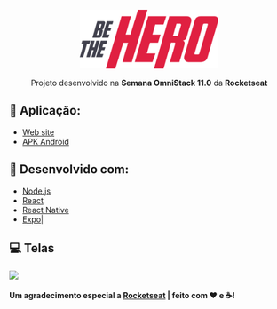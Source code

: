 <p align="center">
<img alt="BeTheHero" title="#BeTheHero" src="https://github.com/vespidhook/BeTheHero/blob/master/mobile/src/assets/logo@3x.png?raw=true" width="250px" /></p>

<p align="center">Projeto desenvolvido na <strong>Semana OmniStack 11.0</strong> da <strong>Rocketseat</strong></p>

## 🔖 Aplicação:

- [Web site](https://musing-chandrasekhar-77139a.netlify.com/)
- [APK Android](https://exp-shell-app-assets.s3.us-west-1.amazonaws.com/android/%40vespidhook/bethehero-9c6a0ea2b4a04d5e80b7260b8815213e-signed.apk)

## 🚀 Desenvolvido com:

- [Node.js](https://nodejs.org/en/) 
- [React](https://reactjs.org)
- [React Native](https://facebook.github.io/react-native/)
- [Expo](https://expo.io/)|

## :computer: Telas

<img align="center" src="https://media-exp1.licdn.com/dms/image/C4D22AQE2F3gvsjZeyA/feedshare-shrink_2048_1536/0?e=1588204800&v=beta&t=Q8fG5zFaIsQmhppOR1lVAjUYHeO2VwOjU6HP-Cu2gBM"></img>

#### Um agradecimento especial a [Rocketseat](https://www.rocketseat.com.br) | feito com ❤ e ☕!
